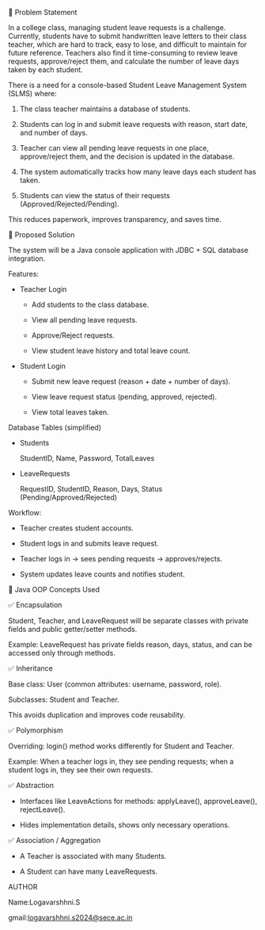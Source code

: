 📌 Problem Statement

In a college class, managing student leave requests is a challenge. Currently, students have to submit handwritten leave letters to their class teacher, which are hard to track, easy to lose, and difficult to maintain for future reference. Teachers also find it time-consuming to review leave requests, approve/reject them, and calculate the number of leave days taken by each student.

There is a need for a console-based Student Leave Management System (SLMS) where:

1. The class teacher maintains a database of students.

2. Students can log in and submit leave requests with reason, start date, and number of days.

3. Teacher can view all pending leave requests in one place, approve/reject them, and the decision is updated in the database.

4. The system automatically tracks how many leave days each student has taken.

5. Students can view the status of their requests (Approved/Rejected/Pending).

This reduces paperwork, improves transparency, and saves time.

📌 Proposed Solution

The system will be a Java console application with JDBC + SQL database integration.

Features:

* Teacher Login

    * Add students to the class database.

    * View all pending leave requests.

    * Approve/Reject requests.

    * View student leave history and total leave count.

* Student Login

    * Submit new leave request (reason + date + number of days).

    * View leave request status (pending, approved, rejected).

    * View total leaves taken.

Database Tables (simplified)

 * Students

    StudentID, Name, Password, TotalLeaves

 * LeaveRequests

    RequestID, StudentID, Reason, Days, Status (Pending/Approved/Rejected)

Workflow:

* Teacher creates student accounts.

* Student logs in and submits leave request.

* Teacher logs in → sees pending requests → approves/rejects.

* System updates leave counts and notifies student.

📌 Java OOP Concepts Used

✅ Encapsulation

Student, Teacher, and LeaveRequest will be separate classes with private fields and public getter/setter methods.

Example: LeaveRequest has private fields reason, days, status, and can be accessed only through methods.

✅ Inheritance

Base class: User (common attributes: username, password, role).

Subclasses: Student and Teacher.

This avoids duplication and improves code reusability.

✅ Polymorphism

Overriding: login() method works differently for Student and Teacher.

Example: When a teacher logs in, they see pending requests; when a student logs in, they see their own requests.

✅ Abstraction

* Interfaces like LeaveActions for methods: applyLeave(), approveLeave(), rejectLeave().

* Hides implementation details, shows only necessary operations.

✅ Association / Aggregation

* A Teacher is associated with many Students.

* A Student can have many LeaveRequests.


AUTHOR

Name:Logavarshhni.S

gmail:logavarshhni.s2024@sece.ac.in
